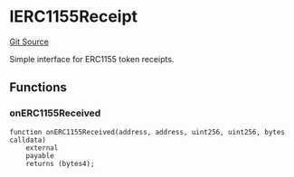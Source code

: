 # IERC1155Receipt
[Git Source](https://github.com/z0r0z/safes/blob/e093c9b23873cbb839b831481982ef0a1eb9d0ad/src/Safes.sol)

Simple interface for ERC1155 token receipts.


## Functions
### onERC1155Received


```solidity
function onERC1155Received(address, address, uint256, uint256, bytes calldata)
    external
    payable
    returns (bytes4);
```

